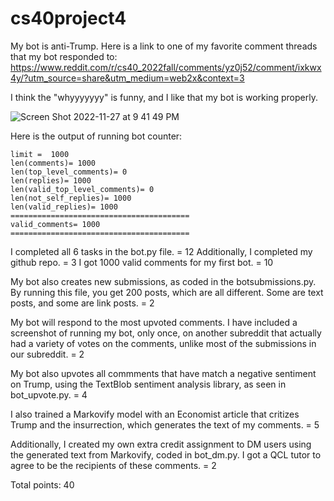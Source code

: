 # cs40project4


My bot is anti-Trump. 
Here is a link to one of my favorite comment threads that my bot responded to:
https://www.reddit.com/r/cs40_2022fall/comments/yz0j52/comment/ixkwx4y/?utm_source=share&utm_medium=web2x&context=3

I think the "whyyyyyyy" is funny, and I like that my bot is working properly. 

![Screen Shot 2022-11-27 at 9 41 49 PM](https://user-images.githubusercontent.com/108768418/204231409-9db50c99-692a-4bb6-8719-03a265ddf962.png)

Here is the output of running bot counter: 

```
limit =  1000
len(comments)= 1000
len(top_level_comments)= 0
len(replies)= 1000
len(valid_top_level_comments)= 0
len(not_self_replies)= 1000
len(valid_replies)= 1000
========================================
valid_comments= 1000
========================================
```

I completed all 6 tasks in the bot.py file.  = 12
Additionally, I completed my github repo.  = 3
I got 1000 valid comments for my first bot. = 10

My bot also creates new submissions, as coded in the botsubmissions.py. By running this file, you get 200 posts, 
which are all different. Some are text posts, and some are link posts. = 2

My bot will respond to the most upvoted comments. I have included a screenshot of running my bot, only once, on another subreddit that actually had a variety of votes on the comments, unlike most of the submissions in our subreddit. = 2

My bot also upvotes all commments that have match a negative sentiment on Trump, using the TextBlob sentiment analysis library, as seen in bot_upvote.py. = 4

I also trained a Markovify model with an Economist article that critizes Trump and the insurrection, which generates the text of my comments. = 5

Additionally, I created my own extra credit assignment to DM users using the generated text from Markovify, coded in bot_dm.py. I got a QCL tutor to agree to be the recipients of these comments. = 2

Total points: 40





